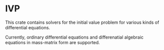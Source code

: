 # IVP

This crate contains solvers for the initial value problem for various kinds of differential equations.

Currently, ordinary differential equations and differenatial algebraic equations in mass-matrix form are supported.
